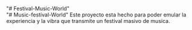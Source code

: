 "# Festival-Music-World"  
"# Music-festival-World" 
Este proyecto esta hecho para poder emular la experiencia y la vibra que transmite un festival masivo de musica.